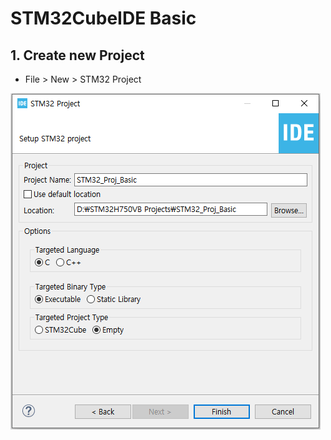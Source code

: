 # STM32CubeIDE Basic

## 1. Create new Project

- File > New > STM32 Project   

<img src="images/STM32_Project_New_Project.png"></img>

